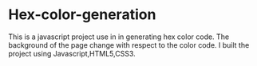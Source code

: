 # Hex-color-generation
This is a javascript project use in in generating hex color code.
The background of the page change with respect to the color code.
I built the project using Javascript,HTML5,CSS3.
